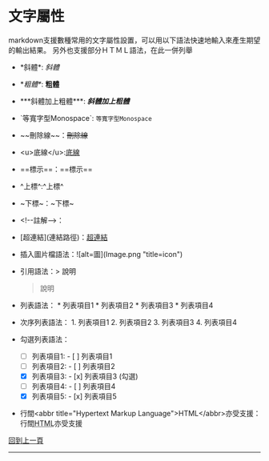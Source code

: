 # 文字屬性

markdown支援數種常用的文字屬性設置，可以用以下語法快速地輸入來產生期望的輸出結果。
另外也支援部分ＨＴＭＬ語法，在此一併列舉

* \*斜體\*: *斜體*

* \**粗體\**: **粗體**

* \*\*\*斜體加上粗體\*\*\*: ***斜體加上粗體***

* \`等寬字型Monospace\`: `等寬字型Monospace`

* \~\~刪除線\~\~：~~刪除線~~

* \<u>底線\</u>:<u>底線</u>

* \==標示\==：==標示==

* \^上標\^:^上標^

* \~下標\~：~下標~

* \<!--註解-->：<!--註解-->

* \[超連結](連結路徑)：[超連結](font.md)

* 插入圖片檔語法：\!\[alt=圖](Image.png "title=icon")

* 引用語法：\> 說明

  > 說明

* 列表語法： 
  \* 列表項目1
  \* 列表項目2
  \* 列表項目3
  \* 列表項目4

* 次序列表語法：
  1\. 列表項目1
  2\. 列表項目2
  3\. 列表項目3
  4\. 列表項目4

* 勾選列表語法：
  
  - [ ] 列表項目1: - [ ] 列表項目1
  - [ ] 列表項目2: - [ ] 列表項目2
  - [x] 列表項目3: - [x] 列表項目3 (勾選)
  - [ ] 列表項目4: - [ ] 列表項目4
  - [x] 列表項目5: - [x] 列表項目5
  
* 行間\<abbr title="Hypertext Markup Language">HTML\</abbr>亦受支援：行間<abbr title="Hypertext Markup Language">HTML</abbr>亦受支援



[回到上一頁](markdown.md)

---

